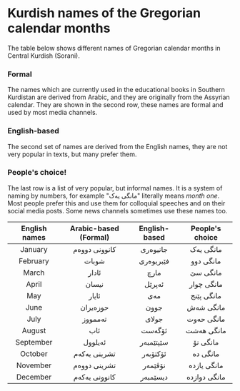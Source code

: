 # Kurdish names of the Gregorian calendar months
The table below shows different names of Gregorian calendar months in Central Kurdish (Sorani).

### Formal
The names which are currently used in the educational books in Southern Kurdistan are derived from Arabic, and they are originally from the Assyrian calendar. They are shown in the second row, these names are formal and used by most media channels.

### English-based
The second set of names are derived from the English names, they are not very popular in texts, but many prefer them.

### People's choice!
The last row is a list of very popular, but informal names. It is a system of naming by numbers, for example "مانگی یەک" literally means *month one*. Most people prefer this and use them for colloquial speeches and on their social media posts. Some news channels sometimes use these names too.

| English names | Arabic-based (Formal) | English-based | People's choice |
|:-------------:|:------------:|:-------------:|:--------:|
| January | کانوونی دووەم | جانیوەری | مانگی یەک |
| February | شوبات | فێبریوەری | مانگی دوو |
| March | ئادار | مارچ | مانگی سێ |
| April | نیسان | ئەپرێل | مانگی چوار |
| May | ئایار | مەی | مانگی پێنج |
| June | حوزەیران | جوون | مانگی شەش |
| July | تەممووز | جولای | مانگی حەوت |
| August | ئاب | ئۆگەست | مانگی ھەشت |
| September | ئەیلوول | سێپتێمبەر | مانگی نۆ |
| October | تشرینی یەکەم | ئۆکتۆبەر | مانگی دە |
| November | تشرینی دووەم | نۆڤێمەر | مانگی یازدە |
| December | کانوونی یەکەم | دیسێمبەر | مانگی دوازدە |

